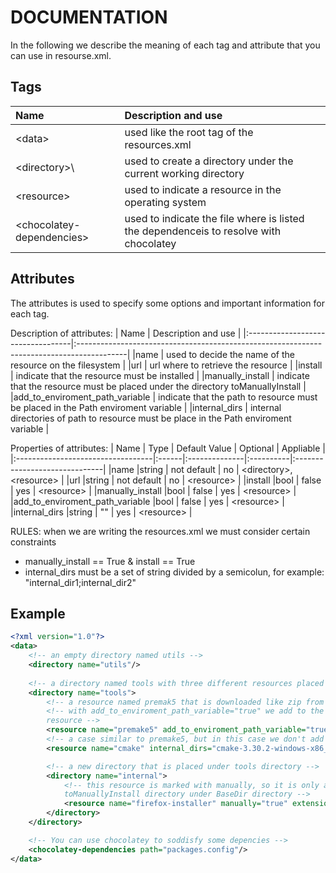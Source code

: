 # DOCUMENTATION

In the following we describe the meaning of each tag and attribute that you can use in resourse.xml.

## Tags

| Name                              | Description and use                                                                   |
|:----------------------------------|:--------------------------------------------------------------------------------------|
| \<data\>                          | used like the root tag of the resources.xml                                           |
| \<directory>\                     | used to create a directory under the current working directory                        |
| \<resource\>                      | used to indicate a resource in the operating system                                   |
| \<chocolatey-dependencies\>       | used to indicate the file where is listed the dependenceis to resolve with chocolatey |

## Attributes
The attributes is used to specify some options and important information for each tag.

Description of attributes:
| Name                              | Description and use                                                                       |
|:----------------------------------|:------------------------------------------------------------------------------------------|
|name                               | used to decide the name of the resource on the filesystem                                 |
|url                                | url where to retrieve the resource                                                        |
|install                            | indicate that the resource must be installed                                              |
|manually_install                   | indicate that the resource must be placed under the directory toManuallyInstall           |
|add_to_enviroment_path_variable    | indicate that the path to resource must be placed in the Path enviroment variable         |
|internal_dirs                      | internal directories of path to resource must be place in the Path enviroment variable    |

Properties of attributes:
| Name                              | Type  | Default Value | Optional  | Appliable                     |
|:----------------------------------|:------|:--------------|:----------|:------------------------------|
|name                               |string | not default   | no        | \<directory\>,\<resource\>    |
|url                                |string | not default   | no        | \<resource\>                  |
|install                            |bool   | false         | yes       | \<resource\>                  |
|manually_install                   |bool   | false         | yes       | \<resource\>                  |
|add_to_enviroment_path_variable    |bool   | false         | yes       | \<resource\>                  |
|internal_dirs                      |string | ""            | yes       | \<resource\>                  |

RULES:
when we are writing the resources.xml we must consider certain constraints
- manually_install == True & install == True
- internal_dirs must be a set of string divided by a semicolun, for example: "internal_dir1;internal_dir2"

## Example

``` XML
<?xml version="1.0"?>
<data>
    <!-- an empty directory named utils -->
    <directory name="utils"/>
    
    <!-- a directory named tools with three different resources placed in that -->
    <directory name="tools">
        <!-- a resource named premak5 that is downloaded like zip from the url, unzipped and placed under the tools directory -->
        <!-- with add_to_enviroment_path_variable="true" we add to the Path enviroment variable the path to this 
        resource -->
        <resource name="premake5" add_to_enviroment_path_variable="true" url="https://github.com/premake/premake-core/releases/download/v5.0.0-beta2/premake-5.0.0-beta2-windows.zip"/>
        <!-- a case similar to premake5, but in this case we don't add the path to the resource to the Path enviroment variable, we add an internal directory to the resource through internal_dirs attribute-->
        <resource name="cmake" internal_dirs="cmake-3.30.2-windows-x86_64" url="https://github.com/Kitware/CMake/releases/download/v3.30.2/cmake-3.30.2-windows-x86_64.zip"/>

        <!-- a new directory that is placed under tools directory -->
        <directory name="internal">
            <!-- this resource is marked with manually, so it is only an executable file that is put under the
            toManuallyInstall directory under BaseDir directory -->
            <resource name="firefox-installer" manually="true" extension="exe" url="https://download.mozilla.org/?product=firefox-stub&amp;os=win&amp;lang=it"/>
        </directory>
    </directory>

    <!-- You can use chocolatey to soddisfy some depencies -->
    <chocolatey-dependencies path="packages.config"/>
</data>
```